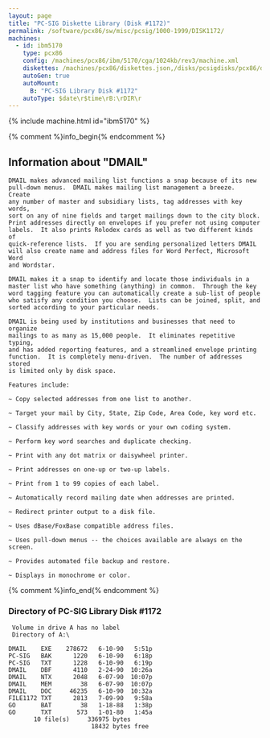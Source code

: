 ```yaml
---
layout: page
title: "PC-SIG Diskette Library (Disk #1172)"
permalink: /software/pcx86/sw/misc/pcsig/1000-1999/DISK1172/
machines:
  - id: ibm5170
    type: pcx86
    config: /machines/pcx86/ibm/5170/cga/1024kb/rev3/machine.xml
    diskettes: /machines/pcx86/diskettes.json,/disks/pcsigdisks/pcx86/diskettes.json
    autoGen: true
    autoMount:
      B: "PC-SIG Library Disk #1172"
    autoType: $date\r$time\rB:\rDIR\r
---
```


{% include machine.html id="ibm5170" %}

{% comment %}info_begin{% endcomment %}

## Information about "DMAIL"

    DMAIL makes advanced mailing list functions a snap because of its new
    pull-down menus.  DMAIL makes mailing list management a breeze.  Create
    any number of master and subsidiary lists, tag addresses with key
    words,
    sort on any of nine fields and target mailings down to the city block.
    Print addresses directly on envelopes if you prefer not using computer
    labels.  It also prints Rolodex cards as well as two different kinds of
    quick-reference lists.  If you are sending personalized letters DMAIL
    will also create name and address files for Word Perfect, Microsoft Word
    and Wordstar.
    
    DMAIL makes it a snap to identify and locate those individuals in a
    master list who have something (anything) in common.  Through the key
    word tagging feature you can automatically create a sub-list of people
    who satisfy any condition you choose.  Lists can be joined, split, and
    sorted according to your particular needs.
    
    DMAIL is being used by institutions and businesses that need to
    organize
    mailings to as many as 15,000 people.  It eliminates repetitive typing,
    and has added reporting features, and a streamlined envelope printing
    function.  It is completely menu-driven.  The number of addresses
    stored
    is limited only by disk space.
    
    Features include:
    
    ~ Copy selected addresses from one list to another.
    
    ~ Target your mail by City, State, Zip Code, Area Code, key word etc.
    
    ~ Classify addresses with key words or your own coding system.
    
    ~ Perform key word searches and duplicate checking.
    
    ~ Print with any dot matrix or daisywheel printer.
    
    ~ Print addresses on one-up or two-up labels.
    
    ~ Print from 1 to 99 copies of each label.
    
    ~ Automatically record mailing date when addresses are printed.
    
    ~ Redirect printer output to a disk file.
    
    ~ Uses dBase/FoxBase compatible address files.
    
    ~ Uses pull-down menus -- the choices available are always on the
    screen.
    
    ~ Provides automated file backup and restore.
    
    ~ Displays in monochrome or color.
{% comment %}info_end{% endcomment %}


### Directory of PC-SIG Library Disk #1172

     Volume in drive A has no label
     Directory of A:\

    DMAIL    EXE    278672   6-10-90   5:51p
    PC-SIG   BAK      1220   6-10-90   6:18p
    PC-SIG   TXT      1228   6-10-90   6:19p
    DMAIL    DBF      4110   2-24-90  10:26a
    DMAIL    NTX      2048   6-07-90  10:07p
    DMAIL    MEM        38   6-07-90  10:07p
    DMAIL    DOC     46235   6-10-90  10:32a
    FILE1172 TXT      2813   7-09-90   9:58a
    GO       BAT        38   1-18-88   1:38p
    GO       TXT       573   1-01-80   1:45a
           10 file(s)     336975 bytes
                           18432 bytes free
